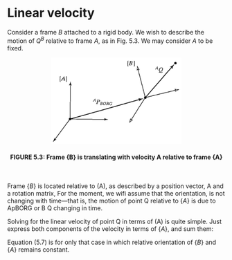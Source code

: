 &emsp;
# Linear velocity
Consider a frame ${B}$ attached to a rigid body. We wish to describe the motion of $Q^B$ relative to frame ${A}$, as in Fig. 5.3. We may consider ${A}$ to be fixed.

<div align=center>
    <img src="imgs/5.3.png" width=300>
    <h4>FIGURE 5.3: Frame {B} is translating with velocity A  relative to frame {A}</h>
</div>
&emsp;

Frame $\{B\}$ is located relative to (A), as described by a position vector, A and a rotation matrix, For the moment, we wifi assume that the orientation, is not changing with time—that is, the motion of point Q relative to $\{A\}$ is due to ApBORG or B Q changing in time.

Solving for the linear velocity of point Q in terms of (A) is quite simple. Just express both components of the velocity in terms of $\{A\}$, and sum them:



Equation (5.7) is for only that case in which relative orientation of $\{B\}$ and $\{A\}$ remains constant.



